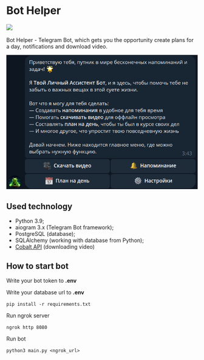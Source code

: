 # Bot Helper
<a href="https://t.me/DailyHelper8_bot"><img src="https://img.shields.io/badge/Telegram-🐸%20@DailyHelper8_bot-blue"></a>  

Bot Helper - Telegram Bot, which gets you the opportunity create plans for a day, notifications and download video.

![screenshot](img.png)

## Used technology
* Python 3.9;
* aiogram 3.x (Telegram Bot framework);
* PostgreSQL (database);
* SQLAlchemy (working with database from Python);
* [Cobalt API](https://github.com/cobalthq/cobalt-api-docs) (downloading video) 

## How to start bot
Write your bot token to **.env**

Write your database url to **.env**

```ubuntu
pip install -r requirements.txt
```

Run ngrok server
```ubuntu
ngrok http 8080
```

Run bot
```ubuntu
python3 main.py <ngrok_url>
```
